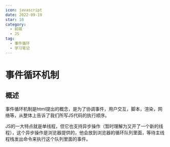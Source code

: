 ```yaml
---
icon: javascript
date: 2022-09-19
star: 10
category:
  - 前端
  - JS
tag:
  - 事件循环
  - 学习笔记
---
```


# 事件循环机制

## 概述

事件循环机制是html提出的概念，是为了协调事件，用户交互，脚本，渲染，网络等，从整体上告诉了我们所写JS代码的执行顺序。

JS的一大特点就是单线程，但它也支持异步操作（暂时理解为又开了一个新的线程），这个异步操作是浏览器提供的，他会放到浏览器的循环队列里面，等待主线程栈发出命令来执行这个队列里面的事件。
